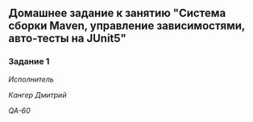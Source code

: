 ## Домашнее задание к занятию "Система сборки Maven, управление зависимостями, авто-тесты на JUnit5"

### Задание 1





*Исполнитель*

*Кангер Дмитрий*

*QA-60*
